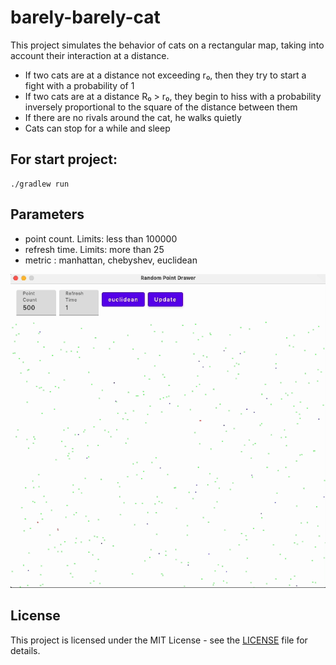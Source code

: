 # barely-barely-cat
This project simulates the behavior of cats on a rectangular map, taking into account their interaction at a distance.
- If two cats are at a distance not exceeding r₀, then they try to start a fight with a probability of 1
- If two cats are at a distance R₀ > r₀, they begin to hiss with a probability inversely proportional to the square of the distance between them
- If there are no rivals around the cat, he walks quietly
- Cats can stop for a while and sleep

## For start project:

```
./gradlew run
```

## Parameters

- point count. Limits: less than 100000
- refresh time. Limits: more than 25
- metric : manhattan, chebyshev, euclidean

![alt text](https://github.com/SurfaceYellowDuck/barely-barely-cat/blob/main/images/example1.gif)

## License

This project is licensed under the MIT License - see the [LICENSE](LICENSE) file for details.
